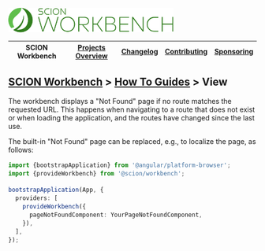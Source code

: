 <a href="/README.md"><img src="/resources/branding/scion-workbench-banner.svg" height="50" alt="SCION Workbench"></a>

| SCION Workbench | [Projects Overview][menu-projects-overview] | [Changelog][menu-changelog] | [Contributing][menu-contributing] | [Sponsoring][menu-sponsoring] |  
|-----------------|---------------------------------------------|-----------------------------|-----------------------------------|-------------------------------|

## [SCION Workbench][menu-home] > [How To Guides][menu-how-to] > View

The workbench displays a "Not Found" page if no route matches the requested URL. This happens when navigating to a route that does not exist or when loading the application, and the routes have changed since the last use.

The built-in "Not Found" page can be replaced, e.g., to localize the page, as follows:

```ts
import {bootstrapApplication} from '@angular/platform-browser';
import {provideWorkbench} from '@scion/workbench';

bootstrapApplication(App, {
  providers: [
    provideWorkbench({
      pageNotFoundComponent: YourPageNotFoundComponent,
    }),
  ],
});
```

[menu-how-to]: /docs/site/howto/how-to.md

[menu-home]: /README.md
[menu-projects-overview]: /docs/site/projects-overview.md
[menu-changelog]: /docs/site/changelog.md
[menu-contributing]: /CONTRIBUTING.md
[menu-sponsoring]: /docs/site/sponsoring.md
